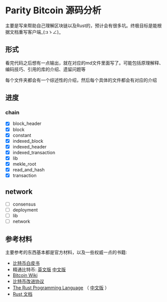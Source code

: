 # Parity Bitcoin 源码分析
主要是写来帮助自己理解区块链以及Rust的，预计会有很多坑。终极目标是能根据文档重写客户端_(:зゝ∠)_ 

## 形式
看完代码之后想有一点输出，就在对应的md文件里面写了。可能包括原理解释、编码技巧、引用的库的介绍、遗留问题等

每个文件夹都会有一个综述性的介绍，然后每个具体的文件都会有对应的介绍

## 进度

### chain

- [x] block_header
- [x] block
- [x] constant
- [x] indexed_block
- [x] indexed_header
- [x] indexed_transaction
- [x] lib
- [x] mekle_root
- [x] read_and_hash
- [x] transaction

## network

- [ ] consensus
- [ ] deployment
- [ ] lib
- [ ] network

## 参考材料
主要参考的东西基本都是官方材料，以及一些权威一点的书籍:

- [比特币白皮书](https://bitcoin.org/bitcoin.pdf)
- 精通比特币: [英文版](https://github.com/bitcoinbook/bitcoinbook)  [中文版](https://github.com/tianmingyun/MasterBitcoin2CN)
- [Bitcoin Wiki](https://github.com/bitcoinbook/bitcoinbook)
- [比特币改进协议](https://github.com/bitcoin/bips)
- [The Rust Programming Language](https://doc.rust-lang.org/book/) （ [中文版](https://rustlang-cn.org/office/rust/book/) ）
- [Rust 文档](https://doc.rust-lang.org/std/index.html)

